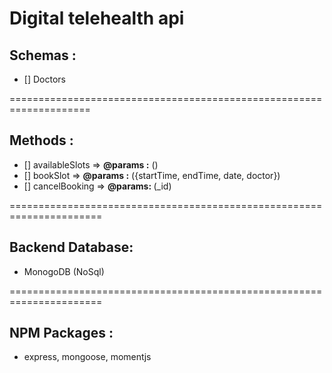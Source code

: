 # Digital telehealth api

## Schemas :

- [] Doctors

====================================================================

## Methods :

- [] availableSlots => <b>@params :</b> ()
- [] bookSlot => <b>@params :</b> ({startTime, endTime, date, doctor})
- [] cancelBooking => <b>@params: </b>(\_id)

======================================================================

## Backend Database:

- MonogoDB (NoSql)

======================================================================

## NPM Packages :

- express, mongoose, momentjs
